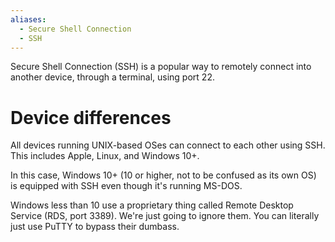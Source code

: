 ```yaml
---
aliases:
  - Secure Shell Connection
  - SSH
---
```

Secure Shell Connection (SSH) is a popular way to remotely connect into another device, through a terminal, using port 22.

# Device differences
All devices running UNIX-based OSes can connect to each other using SSH. This includes Apple, Linux, and Windows 10+.

In this case, Windows 10+ (10 or higher, not to be confused as its own OS) is equipped with SSH even though it's running MS-DOS.

Windows less than 10 use a proprietary thing called Remote Desktop Service (RDS, port 3389). We're just going to ignore them. You can literally just use PuTTY to bypass their dumbass.